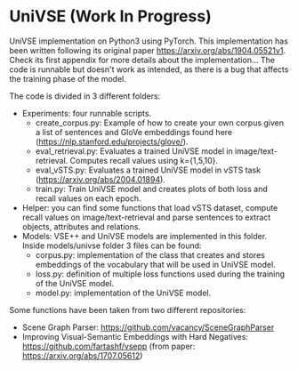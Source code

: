 # UniVSE (Work In Progress)

UniVSE implementation on Python3 using PyTorch. This implementation has been written following its original paper https://arxiv.org/abs/1904.05521v1. Check its first appendix for more details about the implementation... The code is runnable but doesn't work as intended, as there is a bug that affects the training phase of the model.

The code is divided in 3 different folders:
* Experiments: four runnable scripts.
  * create_corpus.py: Example of how to create your own corpus given a list of sentences and GloVe embeddings found here (https://nlp.stanford.edu/projects/glove/).
  * eval_retrieval.py: Evaluates a trained UniVSE model in image/text-retrieval. Computes recall values using k={1,5,10}.
  * eval_vSTS.py: Evaluates a trained UniVSE model in vSTS task (https://arxiv.org/abs/2004.01894).
  * train.py: Train UniVSE model and creates plots of both loss and recall values on each epoch.
* Helper: you can find some functions that load vSTS dataset, compute recall values on image/text-retrieval and parse sentences to extract objects, attributes and relations.
* Models: VSE++ and UniVSE models are implemented in this folder. Inside models/univse folder 3 files can be found:
  * corpus.py: implementation of the class that creates and stores embeddings of the vocabulary that will be used in UniVSE model.
  * loss.py: definition of multiple loss functions used during the training of the UniVSE model.
  * model.py: implementation of the UniVSE model.

Some functions have been taken from two different repositories:
* Scene Graph Parser: https://github.com/vacancy/SceneGraphParser
* Improving Visual-Semantic Embeddings with Hard Negatives: https://github.com/fartashf/vsepp (from paper: https://arxiv.org/abs/1707.05612)
